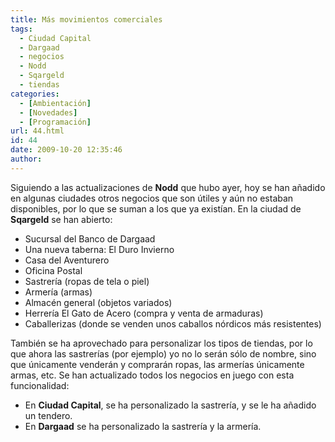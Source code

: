 ```yaml
---
title: Más movimientos comerciales
tags:
  - Ciudad Capital
  - Dargaad
  - negocios
  - Nodd
  - Sqargeld
  - tiendas
categories:
  - [Ambientación]
  - [Novedades]
  - [Programación]
url: 44.html
id: 44
date: 2009-10-20 12:35:46
author:
---
```


Siguiendo a las actualizaciones de **Nodd** que hubo ayer, hoy se han añadido en algunas ciudades otros negocios que son útiles y aún no estaban disponibles, por lo que se suman a los que ya existían. En la ciudad de **Sqargeld** se han abierto:

*   Sucursal del Banco de Dargaad
*   Una nueva taberna: El Duro Invierno
*   Casa del Aventurero
*   Oficina Postal
*   Sastrería (ropas de tela o piel)
*   Armería (armas)
*   Almacén general (objetos variados)
*   Herrería El Gato de Acero (compra y venta de armaduras)
*   Caballerizas (donde se venden unos caballos nórdicos más resistentes)

También se ha aprovechado para personalizar los tipos de tiendas, por lo que ahora las sastrerías (por ejemplo) yo no lo serán sólo de nombre, sino que únicamente venderán y comprarán ropas, las armerías únicamente armas, etc. Se han actualizado todos los negocios en juego con esta funcionalidad:

*   En **Ciudad Capital**, se ha personalizado la sastrería, y se le ha añadido un tendero.
*   En **Dargaad** se ha personalizado la sastrería y la armería.
